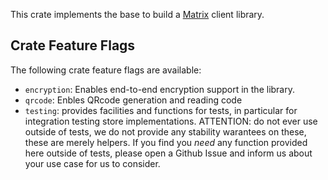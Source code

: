 This crate implements the base to build a [Matrix](https://matrix.org/) client
library.

## Crate Feature Flags

The following crate feature flags are available:

* `encryption`: Enables end-to-end encryption support in the library.
* `qrcode`: Enbles QRcode generation and reading code
* `testing`: provides facilities and functions for tests, in particular for integration testing store implementations. ATTENTION: do not ever use outside of tests, we do not provide any stability warantees on these, these are merely helpers. If you find you _need_ any function provided here outside of tests, please open a Github Issue and inform us about your use case for us to consider.
